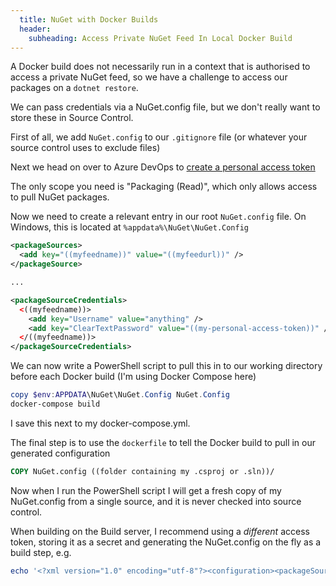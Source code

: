 ```yaml
---
  title: NuGet with Docker Builds
  header:
    subheading: Access Private NuGet Feed In Local Docker Build
---
```


A Docker build does not necessarily run in a context that is authorised to access a private NuGet feed, 
so we have a challenge to access our packages on a `dotnet restore`.

We can pass credentials via a NuGet.config file, but we don't really want to store these in Source Control.

First of all, we add `NuGet.config` to our `.gitignore` file (or whatever your source control uses to exclude files)

Next we head on over to Azure DevOps to [create a personal access token](https://docs.microsoft.com/en-us/azure/devops/organizations/accounts/use-personal-access-tokens-to-authenticate)

The only scope you need is "Packaging (Read)", which only allows access to pull NuGet packages.

Now we need to create a relevant entry in our root `NuGet.config` file. On Windows, this is located at `%appdata%\NuGet\NuGet.Config`

```xml
<packageSources>
  <add key="((myfeedname))" value="((myfeedurl))" />
</packageSource>

...

<packageSourceCredentials>
  <((myfeedname))>
    <add key="Username" value="anything" />
    <add key="ClearTextPassword" value="((my-personal-access-token))" />
  </((myfeedname))>
</packageSourceCredentials>
```

We can now write a PowerShell script to pull this in to our working directory before each Docker build (I'm using Docker Compose here)

```powershell
copy $env:APPDATA\NuGet\NuGet.Config NuGet.Config
docker-compose build
```

I save this next to my docker-compose.yml.

The final step is to use the `dockerfile` to tell the Docker build to pull in our generated configuration

```dockerfile
COPY NuGet.config ((folder containing my .csproj or .sln))/
```

Now when I run the PowerShell script I will get a fresh copy of my NuGet.config from a single source, 
and it is never checked into source control.

When building on the Build server, I recommend using a *different* access token, storing it as a secret and generating the NuGet.config 
on the fly as a build step, e.g.

```powershell
echo '<?xml version="1.0" encoding="utf-8"?><configuration><packageSources><add key="MyFeed" value="$(NuGet-Feed)" /></packageSources><packageSourceCredentials><MyFeed><add key="Username" value="Anything" /><add key="ClearTextPassword" value="$(NuGet-PAT)" /></MyFeed></packageSourceCredentials></configuration>' > NuGet.config
```
